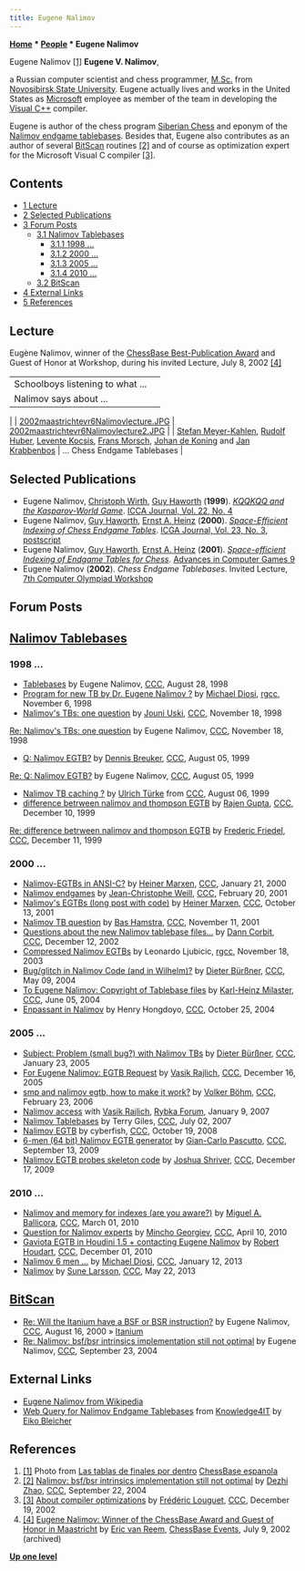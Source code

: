 ```yaml
---
title: Eugene Nalimov
---
```

**[Home](Home "Home") * [People](People "People") * Eugene Nalimov**

[](File:Nalimov.jpg) Eugene Nalimov <a id="cite-note-1" href="#cite-ref-1">[1]</a>
**Eugene V. Nalimov**,

a Russian computer scientist and chess programmer, [M.Sc.](https://en.wikipedia.org/wiki/Master_of_Science) from [Novosibirsk State University](https://en.wikipedia.org/wiki/Novosibirsk_State_University). Eugene actually lives and works in the United States as [Microsoft](Microsoft "Microsoft") employee as member of the team in developing the [Visual C++](https://en.wikipedia.org/wiki/Visual_C%2B%2B) compiler.

Eugene is author of the chess program [Siberian Chess](Siberian_Chess "Siberian Chess") and eponym of the [Nalimov endgame tablebases](Nalimov_Tablebases "Nalimov Tablebases"). Besides that, Eugene also contributes as an author of several [BitScan](BitScan "BitScan") routines <a id="cite-note-2" href="#cite-ref-2">[2]</a> and of course as optimization expert for the Microsoft Visual C compiler <a id="cite-note-3" href="#cite-ref-3">[3]</a>.

## Contents

- [1 Lecture](#lecture)
- [2 Selected Publications](#selected-publications)
- [3 Forum Posts](#forum-posts)
  - [3.1 Nalimov Tablebases](#nalimov-tablebases)
    - [3.1.1 1998 ...](#1998-...)
    - [3.1.2 2000 ...](#2000-...)
    - [3.1.3 2005 ...](#2005-...)
    - [3.1.4 2010 ...](#2010-...)
  - [3.2 BitScan](#bitscan)
- [4 External Links](#external-links)
- [5 References](#references)

## Lecture

Eugène Nalimov, winner of the [ChessBase Best-Publication Award](ChessBase#BestPublicationAward "ChessBase") and Guest of Honor at Workshop, during his invited Lecture, July 8, 2002 <a id="cite-note-4" href="#cite-ref-4">[4]</a>

|  |  |
| --- | --- |
|  Schoolboys listening to what ...
|  Nalimov says about ...
|
| [2002maastrichtevr6Nalimovlecture.JPG](File:2002maastrichtevr6Nalimovlecture.JPG) | [2002maastrichtevr6Nalimovlecture2.JPG](File:2002maastrichtevr6Nalimovlecture2.JPG) |
| [Stefan Meyer-Kahlen](Stefan_Meyer-Kahlen "Stefan Meyer-Kahlen"), [Rudolf Huber](Rudolf_Huber "Rudolf Huber"), [Levente Kocsis](Levente_Kocsis "Levente Kocsis"), [Frans Morsch](Frans_Morsch "Frans Morsch"), [Johan de Koning](Johan_de_Koning "Johan de Koning") and [Jan Krabbenbos](Jan_Krabbenbos "Jan Krabbenbos") |  ... Chess Endgame Tablebases  |

## Selected Publications

- Eugene Nalimov, [Christoph Wirth](Christoph_Wirth "Christoph Wirth"), [Guy Haworth](Guy_Haworth "Guy Haworth") (**1999**). *[KQQKQQ and the Kasparov-World Game](http://centaur.reading.ac.uk/4564/)*. [ICCA Journal, Vol. 22, No. 4](ICGA_Journal#22_4 "ICGA Journal")
- Eugene Nalimov, [Guy Haworth](Guy_Haworth "Guy Haworth"), [Ernst A. Heinz](Ernst_A._Heinz "Ernst A. Heinz") (**2000**). *[Space-Efficient Indexing of Chess Endgame Tables](http://centaur.reading.ac.uk/4562/)*. [ICGA Journal, Vol. 23, No. 3](ICGA_Journal#23_3 "ICGA Journal"), [postscript](http://supertech.lcs.mit.edu/%7Eheinz/ps/NHH_ICGA.ps.gz)
- Eugene Nalimov, [Guy Haworth](Guy_Haworth "Guy Haworth"), [Ernst A. Heinz](Ernst_A._Heinz "Ernst A. Heinz") (**2001**). *[Space-efficient Indexing of Endgame Tables for Chess](http://centaur.reading.ac.uk/4563/)*. [Advances in Computer Games 9](Advances_in_Computer_Games_9 "Advances in Computer Games 9")
- Eugene Nalimov (**2002**). *Chess Endgame Tablebases*. Invited Lecture, [7th Computer Olympiad Workshop](7th_Computer_Olympiad#Workshop "7th Computer Olympiad")

## Forum Posts

## [Nalimov Tablebases](Nalimov_Tablebases "Nalimov Tablebases")

### 1998 ...

- [Tablebases](https://www.stmintz.com/ccc/index.php?id=25540) by Eugene Nalimov, [CCC](CCC "CCC"), August 28, 1998
- [Program for new TB by Dr. Eugene Nalimov ?](http://groups.google.com/group/rec.games.chess.computer/browse_frm/thread/13dce097a251e2a4#) by [Michael Diosi](index.php?title=Michael_Diosi&action=edit&redlink=1 "Michael Diosi (page does not exist)"), [rgcc](Computer_Chess_Forums "Computer Chess Forums"), November 6, 1998
- [Nalimov's TBs: one question](https://www.stmintz.com/ccc/index.php?id=33325) by [Jouni Uski](Jouni_Uski "Jouni Uski"), [CCC](CCC "CCC"), November 18, 1998

[Re: Nalimov's TBs: one question](https://www.stmintz.com/ccc/index.php?id=33351) by Eugene Nalimov, [CCC](CCC "CCC"), November 18, 1998

- [Q: Nalimov EGTB?](https://www.stmintz.com/ccc/index.php?id=63581) by [Dennis Breuker](Dennis_Breuker "Dennis Breuker"), [CCC](CCC "CCC"), August 05, 1999

[Re: Q: Nalimov EGTB?](https://www.stmintz.com/ccc/index.php?id=63619) by Eugene Nalimov, [CCC](CCC "CCC"), August 05, 1999

- [Nalimov TB caching ?](https://www.stmintz.com/ccc/index.php?id=63720) by [Ulrich Türke](Ulrich_T%C3%BCrke "Ulrich Türke") from [CCC](CCC "CCC"), August 06, 1999
- [difference betrween nalimov and thompson EGTB](https://www.stmintz.com/ccc/index.php?id=81835) by [Rajen Gupta](index.php?title=Rajen_Gupta&action=edit&redlink=1 "Rajen Gupta (page does not exist)"), [CCC](CCC "CCC"), December 10, 1999

[Re: difference betrween nalimov and thompson EGTB](https://www.stmintz.com/ccc/index.php?id=81932) by [Frederic Friedel](Frederic_Friedel "Frederic Friedel"), [CCC](CCC "CCC"), December 11, 1999

### 2000 ...

- [Nalimov-EGTBs in ANSI-C?](https://www.stmintz.com/ccc/index.php?id=90672) by [Heiner Marxen](Heiner_Marxen "Heiner Marxen"), [CCC](CCC "CCC"), January 21, 2000
- [Nalimov endgames](https://www.stmintz.com/ccc/index.php?id=155187) by [Jean-Christophe Weill](Jean-Christophe_Weill "Jean-Christophe Weill"), [CCC](CCC "CCC"), February 20, 2001
- [Nalimov's EGTBs (long post with code)](https://www.stmintz.com/ccc/index.php?id=192968) by [Heiner Marxen](Heiner_Marxen "Heiner Marxen"), [CCC](CCC "CCC"), October 13, 2001
- [Nalimov TB question](https://www.stmintz.com/ccc/index.php?id=196952) by [Bas Hamstra](Bas_Hamstra "Bas Hamstra"), [CCC](CCC "CCC"), November 11, 2001
- [Questions about the new Nalimov tablebase files...](https://www.stmintz.com/ccc/index.php?id=270531) by [Dann Corbit](Dann_Corbit "Dann Corbit"), [CCC](CCC "CCC"), December 12, 2002
- [Compressed Nalimov EGTBs](http://groups.google.com/group/rec.games.chess.computer/browse_frm/thread/dc2f8a69e0deaded#) by Leonardo Ljubicic, [rgcc](Computer_Chess_Forums "Computer Chess Forums"), November 18, 2003
- [Bug/glitch in Nalimov Code (and in Wilhelm)?](https://www.stmintz.com/ccc/index.php?id=364329) by [Dieter Bürßner](Dieter_B%C3%BCr%C3%9Fner "Dieter Bürßner"), [CCC](CCC "CCC"), May 09, 2004
- [To Eugene Nalimov: Copyright of Tablebase files](https://www.stmintz.com/ccc/index.php?id=369041) by [Karl-Heinz Milaster](Karl-Heinz_Milaster "Karl-Heinz Milaster"), [CCC](CCC "CCC"), June 05, 2004
- [Enpassant in Nalimov](https://www.stmintz.com/ccc/index.php?id=393219) by Henry Hongdoyo, [CCC](CCC "CCC"), October 25, 2004

### 2005 ...

- [Subject: Problem (small bug?) with Nalimov TBs](https://www.stmintz.com/ccc/index.php?id=407134) by [Dieter Bürßner](Dieter_B%C3%BCr%C3%9Fner "Dieter Bürßner"), [CCC](CCC "CCC"), January 23, 2005
- [For Eugene Nalimov: EGTB Request](https://www.stmintz.com/ccc/index.php?id=470947) by [Vasik Rajlich](Vasik_Rajlich "Vasik Rajlich"), [CCC](CCC "CCC"), December 16, 2005
- [smp and nalimov egtb, how to make it work?](https://www.stmintz.com/ccc/index.php?id=488972) by [Volker Böhm](Volker_B%C3%B6hm "Volker Böhm"), [CCC](CCC "CCC"), February 23, 2006
- [Nalimov access](http://rybkaforum.net/cgi-bin/rybkaforum/topic_show.pl?tid=19) with [Vasik Rajlich](Vasik_Rajlich "Vasik Rajlich"), [Rybka Forum](Computer_Chess_Forums "Computer Chess Forums"), January 9, 2007
- [Nalimov Tablebases](http://www.talkchess.com/forum/viewtopic.php?t=14841) by Terry Giles, [CCC](CCC "CCC"), July 02, 2007
- [Nalimov EGTB](http://www.talkchess.com/forum/viewtopic.php?t=24476) by cyberfish, [CCC](CCC "CCC"), October 19, 2008
- [6-men (64 bit) Nalimov EGTB generator](http://www.talkchess.com/forum/viewtopic.php?t=29745) by [Gian-Carlo Pascutto](Gian-Carlo_Pascutto "Gian-Carlo Pascutto"), [CCC](CCC "CCC"), September 13, 2009
- [Nalimov EGTB probes skeleton code](http://www.talkchess.com/forum/viewtopic.php?t=31112) by [Joshua Shriver](index.php?title=Joshua_Shriver&action=edit&redlink=1 "Joshua Shriver (page does not exist)"), [CCC](CCC "CCC"), December 17, 2009

### 2010 ...

- [Nalimov and memory for indexes (are you aware?)](http://www.talkchess.com/forum/viewtopic.php?t=32987) by [Miguel A. Ballicora](Miguel_A._Ballicora "Miguel A. Ballicora"), [CCC](CCC "CCC"), March 01, 2010
- [Question for Nalimov experts](http://www.talkchess.com/forum/viewtopic.php?t=33726) by [Mincho Georgiev](Mincho_Georgiev "Mincho Georgiev"), [CCC](CCC "CCC"), April 10, 2010
- [Gaviota EGTB in Houdini 1.5 + contacting Eugene Nalimov](http://www.talkchess.com/forum/viewtopic.php?t=36886) by [Robert Houdart](Robert_Houdart "Robert Houdart"), [CCC](CCC "CCC"), December 01, 2010
- [Nalimov 6 men ...](http://www.talkchess.com/forum/viewtopic.php?t=46857) by [Michael Diosi](index.php?title=Michael_Diosi&action=edit&redlink=1 "Michael Diosi (page does not exist)"), [CCC](CCC "CCC"), January 12, 2013
- [Nalimov](http://www.talkchess.com/forum/viewtopic.php?t=48084) by [Sune Larsson](index.php?title=Sune_Larsson&action=edit&redlink=1 "Sune Larsson (page does not exist)"), [CCC](CCC "CCC"), May 22, 2013

## [BitScan](BitScan "BitScan")

- [Re: Will the Itanium have a BSF or BSR instruction?](https://www.stmintz.com/ccc/index.php?id=124712) by Eugene Nalimov, [CCC](CCC "CCC"), August 16, 2000 » [Itanium](Itanium "Itanium")
- [Re: Nalimov: bsf/bsr intrinsics implementation still not optimal](https://www.stmintz.com/ccc/index.php?id=388787) by Eugene Nalimov, [CCC](CCC "CCC"), September 23, 2004

## External Links

- [Eugene Nalimov from Wikipedia](https://en.wikipedia.org/wiki/Eugene_Nalimov)
- [Web Query for Nalimov Endgame Tablebases](http://www.k4it.de/index.php?topic=egtb&lang=en) from [Knowledge4IT](http://www.k4it.de/index.php?topic=willkommen&lang=en) by [Eiko Bleicher](Eiko_Bleicher "Eiko Bleicher")

## References

1. <a id="cite-ref-1" href="#cite-note-1">[1]</a> Photo from [Las tablas de finales por dentro](http://www.chessbase.com/espanola/newsdetail2.asp?id=2547) [ChessBase espanola](http://www.chessbase.com/espanola/index.asp)
1. <a id="cite-ref-2" href="#cite-note-2">[2]</a> [Nalimov: bsf/bsr intrinsics implementation still not optimal](https://www.stmintz.com/ccc/index.php?id=388668) by [Dezhi Zhao](index.php?title=Dezhi_Zhao&action=edit&redlink=1 "Dezhi Zhao (page does not exist)"), [CCC](CCC "CCC"), September 22, 2004
1. <a id="cite-ref-3" href="#cite-note-3">[3]</a> [About compiler optimizations](https://www.stmintz.com/ccc/index.php?id=271642) by [Frédéric Louguet](Fr%C3%A9d%C3%A9ric_Louguet "Frédéric Louguet"), [CCC](CCC "CCC"), December 19, 2002
1. <a id="cite-ref-4" href="#cite-note-4">[4]</a> [Eugene Nalimov: Winner of the ChessBase Award and Guest of Honor in Maastricht](http://archive.today/HFYs) by [Eric van Reem](Eric_van_Reem "Eric van Reem"), [ChessBase Events](ChessBase "ChessBase"), July 9, 2002 (archived)

**[Up one level](People "People")**

